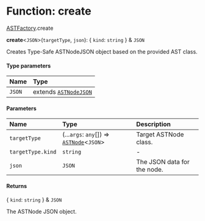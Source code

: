 # Function: create

[ASTFactory](/auto-docs/fixed-layout-editor/modules/ASTFactory.md).create

**create**<`JSON`>(`targetType`, `json`): { `kind`: `string`  } & `JSON`

Creates Type-Safe ASTNodeJSON object based on the provided AST class.

#### Type parameters

| Name | Type |
| :------ | :------ |
| `JSON` | extends [`ASTNodeJSON`](/auto-docs/fixed-layout-editor/interfaces/ASTNodeJSON.md) |

#### Parameters

| Name | Type | Description |
| :------ | :------ | :------ |
| `targetType` | (...`args`: `any`\[]) => [`ASTNode`](/auto-docs/fixed-layout-editor/classes/ASTNode.md)<`JSON`> | Target ASTNode class. |
| `targetType.kind` | `string` | - |
| `json` | `JSON` | The JSON data for the node. |

#### Returns

{ `kind`: `string`  } & `JSON`

The ASTNode JSON object.
